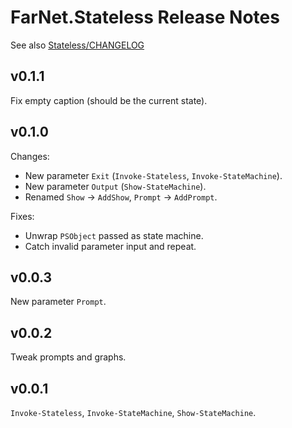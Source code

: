 # FarNet.Stateless Release Notes
See also [Stateless/CHANGELOG](https://github.com/dotnet-state-machine/stateless/blob/dev/CHANGELOG.md)

## v0.1.1

Fix empty caption (should be the current state).

## v0.1.0

Changes:
- New parameter `Exit` (`Invoke-Stateless`, `Invoke-StateMachine`).
- New parameter `Output` (`Show-StateMachine`).
- Renamed `Show` -> `AddShow`, `Prompt` -> `AddPrompt`.

Fixes:
- Unwrap `PSObject` passed as state machine.
- Catch invalid parameter input and repeat.

## v0.0.3

New parameter `Prompt`.

## v0.0.2

Tweak prompts and graphs.

## v0.0.1

`Invoke-Stateless`, `Invoke-StateMachine`, `Show-StateMachine`.
